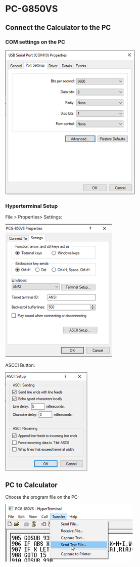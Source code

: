 # PC-G850VS

## Connect the Calculator to the PC

### COM settings on the PC

![port_settings](port_settings.PNG)

### Hyperterminal Setup

File > Properties> Settings:

![hyperterminal1](hyperterminal1.png)

ASCCI Button:

![hyperterminal2](hyperterminal2.PNG)

## PC to Calculator

Choose the program file on the PC:

![hyperterminal1](hyperterminal3.png)



